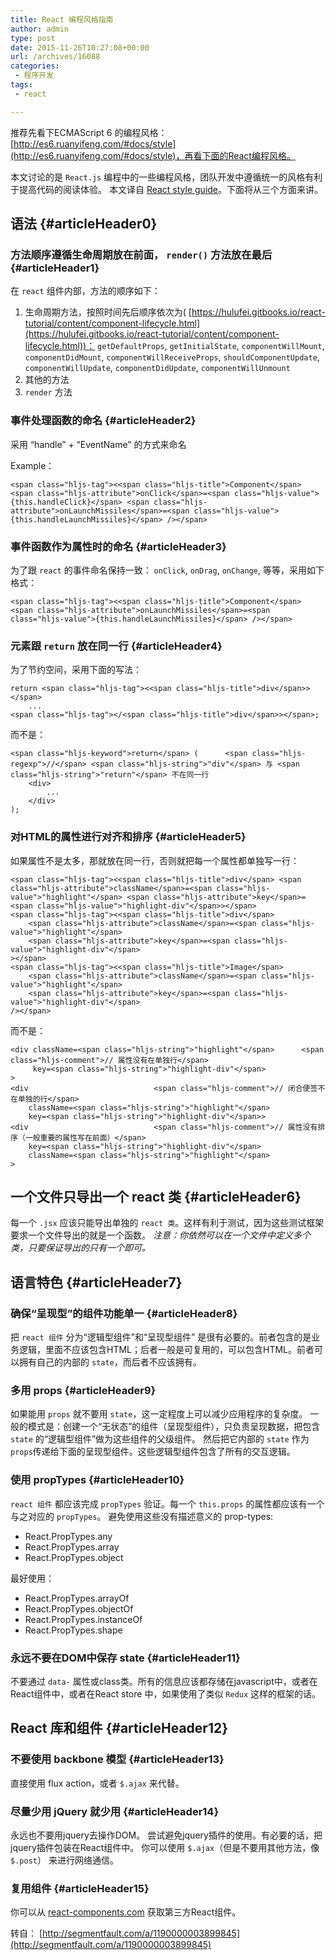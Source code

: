 ```yaml
---
title: React 编程风格指南
author: admin
type: post
date: 2015-11-26T10:27:08+00:00
url: /archives/16088
categories:
 - 程序开发
tags:
 - react

---
```

推荐先看下ECMAScript 6 的编程风格： [http://es6.ruanyifeng.com/#docs/style](http://es6.ruanyifeng.com/#docs/style)，再看下面的React编程风格。

本文讨论的是 `React.js` 编程中的一些编程风格，团队开发中遵循统一的风格有利于提高代码的阅读体验。
本文译自 [React style guide](https://github.com/Khan/style-guides/blob/master/style/react.md)。下面将从三个方面来讲。

## 语法 {#articleHeader0}

### 方法顺序遵循生命周期放在前面， `render()` 方法放在最后 {#articleHeader1}

在 `react` 组件内部，方法的顺序如下：

 1. 生命周期方法，按照时间先后顺序依次为( [https://hulufei.gitbooks.io/react-tutorial/content/component-lifecycle.html](https://hulufei.gitbooks.io/react-tutorial/content/component-lifecycle.html))：
 `getDefaultProps`,
 `getInitialState`,
 `componentWillMount`,
 `componentDidMount`,
 `componentWillReceiveProps`,
 `shouldComponentUpdate`,
 `componentWillUpdate`,
 `componentDidUpdate`,
 `componentWillUnmount`
 2. 其他的方法
 3. `render` 方法

### 事件处理函数的命名 {#articleHeader2}

采用 “handle” + “EventName” 的方式来命名


Example：

```
<span class="hljs-tag"><<span class="hljs-title">Component</span> <span class="hljs-attribute">onClick</span>=<span class="hljs-value">{this.handleClick}</span> <span class="hljs-attribute">onLaunchMissiles</span>=<span class="hljs-value">{this.handleLaunchMissiles}</span> /></span>
```

### 事件函数作为属性时的命名 {#articleHeader3}

为了跟 `react` 的事件命名保持一致： `onClick`, `onDrag`, `onChange`, 等等，采用如下格式：

```
<span class="hljs-tag"><<span class="hljs-title">Component</span> <span class="hljs-attribute">onLaunchMissiles</span>=<span class="hljs-value">{this.handleLaunchMissiles}</span> /></span>
```

### 元素跟 `return` 放在同一行 {#articleHeader4}

为了节约空间，采用下面的写法：

```
return <span class="hljs-tag"><<span class="hljs-title">div</span>></span>
    ...
<span class="hljs-tag"></<span class="hljs-title">div</span>></span>;
```

而不是：

```
<span class="hljs-keyword">return</span> (      <span class="hljs-regexp">//</span> <span class="hljs-string">"div"</span> 与 <span class="hljs-string">"return"</span> 不在同一行
    <div>
        ...
    </div>
);
```

### 对HTML的属性进行对齐和排序 {#articleHeader5}

如果属性不是太多，那就放在同一行，否则就把每一个属性都单独写一行：

```
<span class="hljs-tag"><<span class="hljs-title">div</span> <span class="hljs-attribute">className</span>=<span class="hljs-value">"highlight"</span> <span class="hljs-attribute">key</span>=<span class="hljs-value">"highlight-div"</span>></span>
<span class="hljs-tag"><<span class="hljs-title">div</span>
    <span class="hljs-attribute">className</span>=<span class="hljs-value">"highlight"</span>
    <span class="hljs-attribute">key</span>=<span class="hljs-value">"highlight-div"</span>
></span>
<span class="hljs-tag"><<span class="hljs-title">Image</span>
    <span class="hljs-attribute">className</span>=<span class="hljs-value">"highlight"</span>
    <span class="hljs-attribute">key</span>=<span class="hljs-value">"highlight-div"</span>
/></span>
```

而不是：

```
<div className=<span class="hljs-string">"highlight"</span>      <span class="hljs-comment">// 属性没有在单独行</span>
     key=<span class="hljs-string">"highlight-div"</span>
>
<div                            <span class="hljs-comment">// 闭合便签不在单独的行</span>
    className=<span class="hljs-string">"highlight"</span>
    key=<span class="hljs-string">"highlight-div"</span>>
<div                            <span class="hljs-comment">// 属性没有排序（一般重要的属性写在前面）</span>
    key=<span class="hljs-string">"highlight-div"</span>
    className=<span class="hljs-string">"highlight"</span>
>
```

## **一个文件只导出一个 react 类** {#articleHeader6}

每一个 `.jsx` 应该只能导出单独的 `react 类`。这样有利于测试，因为这些测试框架要求一个文件导出的就是一个函数。
_注意：你依然可以在一个文件中定义多个类，只要保证导出的只有一个即可。_

## 语言特色 {#articleHeader7}

### 确保“呈现型”的组件功能单一 {#articleHeader8}

把 `react 组件` 分为“逻辑型组件”和“呈现型组件” 是很有必要的。前者包含的是业务逻辑，里面不应该包含HTML；后者一般是可复用的，可以包含HTML。前者可以拥有自己的内部的 `state`，而后者不应该拥有。

### 多用 props {#articleHeader9}

如果能用 `props` 就不要用 `state`，这一定程度上可以减少应用程序的复杂度。
一般的模式是：创建一个“无状态”的组件（呈现型组件），只负责呈现数据，把包含 `state` 的“逻辑型组件”做为这些组件的父级组件。 然后把它内部的 `state` 作为 `props`传递给下面的呈现型组件。这些逻辑型组件包含了所有的交互逻辑。

### 使用 propTypes {#articleHeader10}

`react 组件` 都应该完成 `propTypes` 验证。每一个 `this.props` 的属性都应该有一个与之对应的 `propTypes`。
避免使用这些没有描述意义的 prop-types:

 * React.PropTypes.any
 * React.PropTypes.array
 * React.PropTypes.object

最好使用：

 * React.PropTypes.arrayOf
 * React.PropTypes.objectOf
 * React.PropTypes.instanceOf
 * React.PropTypes.shape

### 永远不要在DOM中保存 state {#articleHeader11}

不要通过 `data-` 属性或class类。所有的信息应该都存储在javascript中，或者在React组件中，或者在React store 中，如果使用了类似 `Redux` 这样的框架的话。

## React 库和组件 {#articleHeader12}

### 不要使用 backbone 模型 {#articleHeader13}

直接使用 flux action，或者 `$.ajax` 来代替。

### 尽量少用 jQuery 就少用 {#articleHeader14}

永远也不要用jquery去操作DOM。
尝试避免jquery插件的使用。有必要的话，把jquery插件包装在React组件中。
你可以使用 `$.ajax`（但是不要用其他方法，像 `$.post`） 来进行网络通信。

### 复用组件 {#articleHeader15}

你可以从 [react-components.com](http://react-components.com/) 获取第三方React组件。

转自： [http://segmentfault.com/a/1190000003899845](http://segmentfault.com/a/1190000003899845)